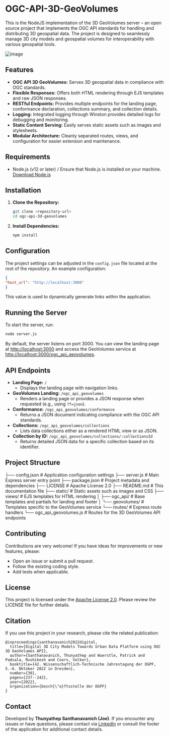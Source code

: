 # OGC-API-3D-GeoVolumes

This is the NodeJS implementation of the 3D GeoVolumes server – an open source project that implements the OGC API standards for handling and distributing 3D geospatial data. The project is designed to seamlessly manage 3D city models and geospatial volumes for interoperability with various geospatial tools.

![image](https://github.com/user-attachments/assets/05e6975b-d90a-4030-bd8b-971cc04c19e2)

## Features

- **OGC API 3D GeoVolumes:** Serves 3D geospatial data in compliance with OGC standards.
- **Flexible Responses:** Offers both HTML rendering through EJS templates and raw JSON responses.
- **RESTful Endpoints:** Provides multiple endpoints for the landing page, conformance declaration, collections summary, and collection details.
- **Logging:** Integrated logging through Winston provides detailed logs for debugging and monitoring.
- **Static Content Serving:** Easily serves static assets such as images and stylesheets.
- **Modular Architecture:** Cleanly separated routes, views, and configuration for easier extension and maintenance.

## Requirements

- Node.js (v12 or later) / Ensure that Node.js is installed on your machine.  
  [Download Node.js](https://nodejs.org/)

## Installation

1. **Clone the Repository:**

   ```bash
   git clone <repository-url>
   cd ogc-api-3d-geovolumes
   ```

2. **Install Dependencies:**

   ```bash
   npm install
   ```

## Configuration

The project settings can be adjusted in the `config.json` file located at the root of the repository. An example configuration:

```json
{
"host_url": "http://localhost:3000"
}
```

This value is used to dynamically generate links within the application.

## Running the Server

To start the server, run:

```bash
node server.js
```

By default, the server listens on port 3000. You can view the landing page at [http://localhost:3000](http://localhost:3000) and access the GeoVolumes service at [http://localhost:3000/ogc_api_geovolumes](http://localhost:3000/ogc_api_geovolumes).

## API Endpoints

- **Landing Page:** `/`
  - Displays the landing page with navigation links.
- **GeoVolumes Landing:** `/ogc_api_geovolumes`
  - Renders a landing page or provides a JSON response when requested (e.g., using `?f=json`).
- **Conformance:** `/ogc_api_geovolumes/conformance`
  - Returns a JSON document indicating compliance with the OGC API standards.
- **Collections:** `/ogc_api_geovolumes/collections`
  - Lists data collections either as a rendered HTML view or as JSON.
- **Collection by ID:** `/ogc_api_geovolumes/collections/:collectionsId`
  - Returns detailed JSON data for a specific collection based on its identifier.

## Project Structure

├── config.json # Application configuration settings
├── server.js # Main Express server entry point
├── package.json # Project metadata and dependencies
├── LICENSE # Apache License 2.0
├── README.md # This documentation file
├── static/ # Static assets such as images and CSS
├── views/ # EJS templates for HTML rendering
│ ├── ogc_api/ # Base templates and partials for landing and footer
│ └── geovolumes/ # Templates specific to the GeoVolumes service
└── routes/ # Express route handlers
└── ogc_api_geovolumes.js # Routes for the 3D GeoVolumes API endpoints


## Contributing

Contributions are very welcome! If you have ideas for improvements or new features, please:

- Open an issue or submit a pull request.
- Follow the existing coding style.
- Add tests when applicable.

## License

This project is licensed under the [Apache License 2.0](LICENSE). Please review the LICENSE file for further details.

## Citation

If you use this project in your research, please cite the related publication:

```
@inproceedings{santhanavanich2022digital,
  title={Digital 3D City Models Towards Urban Data Platform using OGC 3D GeoVolumes API},
  author={Santhanavanich, Thunyathep and Wuerstle, Patrick and Padsala, Rushikesh and Coors, Volker},
  booktitle={42. Wissenschaftlich-Technische Jahrestagung der DGPF, 5.-6. Oktober 2022 in Dresden},
  number={30},
  pages={237--242},
  year={2022},
  organization={Gesch{\"a}ftsstelle der DGPF}
}
```

## Contact

Developed by **Thunyathep Santhanavanich (Joe)**. If you encounter any issues or have questions, please contact via [LinkedIn](https://www.linkedin.com/in/thunyatheps/) or consult the footer of the application for additional contact details.
